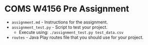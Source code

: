 COMS W4156 Pre Assignment
========================

* `assignment.md` - Instructions for the assignment.
* `assignment_test.py` - Script to test your project.
    * Execute using: `./assignment_test.py test_data.csv`
* `routes` - Java Play routes file that you should use for your project.
